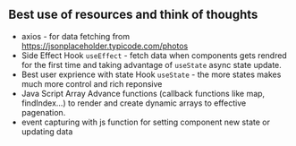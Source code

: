 ## Best use of resources and think of thoughts
-  axios - for data fetching from https://jsonplaceholder.typicode.com/photos
- Side Effect Hook `useEffect` - fetch data when components gets rendred for the first time and taking advantage of `useState` async state update. 
- Best user exprience with state Hook `useState` - the more states makes much more control and rich reponsive
- Java Script Array Advance functions (callback functions like map, findIndex...) to render and create dynamic arrays to  effective pagenation.
- event capturing with js function for setting component new state or updating data